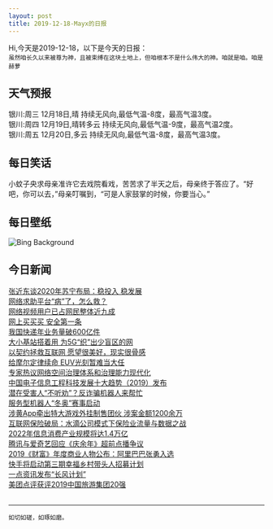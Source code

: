 ```yaml
---
layout: post
title: 2019-12-18-Mayx的日报
---
```


Hi,今天是2019-12-18，以下是今天的日报：<br><small>
虽然咱长久以来被尊为神，且被束缚在这块土地上，但咱根本不是什么伟大的神。咱就是咱。咱是赫萝</small><!--more-->
## 天气预报
银川:周三 12月18日,晴 持续无风向,最低气温-8度，最高气温3度。<br>银川:周四 12月19日,晴转多云 持续无风向,最低气温-9度，最高气温2度。<br>银川:周五 12月20日,多云 持续无风向,最低气温-8度，最高气温3度。
## 每日笑话
小蚊子央求母亲准许它去戏院看戏，苦苦求了半天之后，母亲终于答应了。“好吧，你可以去，”母亲叮嘱到，“可是人家鼓掌的时候，你要当心。”
## 每日壁纸
![Bing Background](https://cn.bing.com/th?id=OHR.TempleofSaturn_EN-US5979918994_1920x1080.jpg&rf=LaDigue_1920x1080.jpg&pid=hp "Temple of Saturn in the Roman Forum, Italy (© Joe Daniel Price/Getty Images)")
## 今日新闻

[张近东谈2020年苏宁布局：稳投入 稳发展](http://it.people.com.cn/n1/2019/1218/c1009-31511849.html)   
[网络求助平台“病”了，怎么救？](http://it.people.com.cn/n1/2019/1218/c1009-31511259.html)   
[网络视频用户已占网民整体近九成](http://it.people.com.cn/n1/2019/1218/c1009-31511217.html)   
[网上买买买 安全第一条](http://it.people.com.cn/n1/2019/1218/c1009-31511195.html)   
[我国快递年业务量破600亿件](http://it.people.com.cn/n1/2019/1218/c1009-31511185.html)   
[大小基站搭着用 为5G“织”出少盲区的网](http://it.people.com.cn/n1/2019/1218/c1009-31511165.html)   
[以契约拯救互联网 愿望很美好，现实很骨感](http://it.people.com.cn/n1/2019/1218/c1009-31511158.html)   
[给摩尔定律续命 EUV光刻暂难当大任](http://it.people.com.cn/n1/2019/1218/c1009-31511157.html)   
[专家热议网络空间治理体系和治理能力现代化](http://it.people.com.cn/n1/2019/1218/c1009-31511148.html)   
[中国电子信息工程科技发展十大趋势（2019）发布](http://it.people.com.cn/n1/2019/1218/c1009-31511146.html)   
[潜在受害人“不听劝”？反诈骗机器人来帮忙](http://it.people.com.cn/n1/2019/1218/c1009-31511142.html)   
[服务型机器人“冬奥”赛事启动](http://it.people.com.cn/n1/2019/1218/c1009-31511111.html)   
[涉黄App牵出特大游戏外挂制售团伙 涉案金额1200余万](http://it.people.com.cn/n1/2019/1218/c1009-31511085.html)   
[互联网保险破局：水滴公司模式下保险业流量与数据之战](http://it.people.com.cn/n1/2019/1218/c1009-31511082.html)   
[2022年信息消费产业规模将达1.4万亿](http://it.people.com.cn/n1/2019/1218/c1009-31511029.html)   
[腾讯与爱奇艺回应《庆余年》超前点播争议](http://it.people.com.cn/n1/2019/1218/c1009-31511017.html)   
[2019《财富》年度商业人物公布：阿里巴巴张勇入选](http://it.people.com.cn/n1/2019/1217/c1009-31510430.html)   
[快手将启动第三期幸福乡村带头人招募计划](http://it.people.com.cn/n1/2019/1217/c1009-31510033.html)   
[一点资讯发布“长风计划”](http://it.people.com.cn/n1/2019/1217/c1009-31509802.html)   
[美团点评获评2019中国旅游集团20强](http://it.people.com.cn/n1/2019/1217/c1009-31509565.html)   
<br />

***

<small>如切如磋，如琢如磨。</small>
